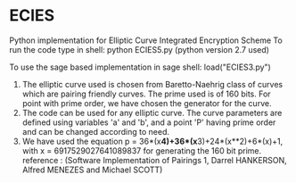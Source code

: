# ECIES
Python implementation for Elliptic Curve Integrated Encryption Scheme
To run the code type in shell: python ECIES5.py
(python version 2.7 used)

To use the sage based implementation in sage shell: load("ECIES3.py")


1. The elliptic curve used is chosen from Baretto-Naehrig class of curves which are pairing friendly curves. The prime used is of 160 bits. For point with prime order, we have chosen the generator for the curve.
2. The code can be used for any elliptic curve. The curve parameters are defined using variables 'a' and 'b', and a point 'P' having prime order and can be changed according to need. 
3. We have used the equation p = 36*(x**4)+36*(x**3)+24*(x**2)+6*(x)+1, with x = 6917529027641089837 for generating the 160 bit prime. 
reference : (Software Implementation of Pairings 1, Darrel HANKERSON, Alfred MENEZES and Michael SCOTT)

